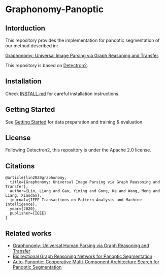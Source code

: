 # Graphonomy-Panoptic

## Intorduction
This repository provides the implementation for panoptic segmentation of our method described in:

[Graphonomy: Universal Image Parsing via Graph Reasoning and Transfer](https://ieeexplore.ieee.org/abstract/document/9286557/).

This repository is based on [Detectron2](https://github.com/facebookresearch/detectron2).

## Installation

Check [INSTALL.md](INSTALL.md) for careful installation instructions.

## Getting Started

See [Getting Started](GETTING_STARTED.md) for data preparation and training & evaluation.

## License

Following Detectron2, this repository is under the Apache 2.0 license.

## Citations
```
@article{lin2020graphonomy,
  title={Graphonomy: Universal Image Parsing via Graph Reasoning and Transfer},
  author={Lin, Liang and Gao, Yiming and Gong, Ke and Wang, Meng and Liang, Xiaodan},
  journal={IEEE Transactions on Pattern Analysis and Machine Intelligence},
  year={2020},
  publisher={IEEE}
}
```

## Related works
+ [Graphonomy: Universal Human Parsing via Graph Reasoning and Transfer](https://arxiv.org/abs/2101.10620)
+ [Bidirectional Graph Reasoning Network for Panoptic Segmentation](http://openaccess.thecvf.com/content_CVPR_2020/papers/Wu_Bidirectional_Graph_Reasoning_Network_for_Panoptic_Segmentation_CVPR_2020_paper.pdf)
+ [Auto-Panoptic: Cooperative Multi-Component Architecture Search for Panoptic Segmentation](https://arxiv.org/abs/2010.16119)
